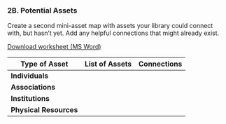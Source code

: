 ### 2B. Potential Assets

Create a second mini-asset map with assets your library could connect with, but hasn’t yet. Add any helpful connections that might already exist. 

<a href="/assets/CommunityMapping_2B.docx" target="_blank" >  <i class="fa fa-file-word-o" style="font-size:24px;color:blue;"></i> Download  worksheet (MS Word) </a>

| **Type of Asset** | **List of Assets** | **Connections** |
| --- | --- | --- |
| **Individuals** |  |  |
| **Associations** |  |  |
| **Institutions** |  |  |
| **Physical Resources** |  | &nbsp; |













